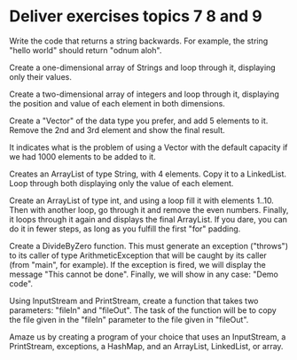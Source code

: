 # Deliver exercises topics 7 8 and 9

Write the code that returns a string backwards. For example, the string "hello world" should return "odnum aloh".

Create a one-dimensional array of Strings and loop through it, displaying only their values.

Create a two-dimensional array of integers and loop through it, displaying the position and value of each element in both dimensions.

Create a "Vector" of the data type you prefer, and add 5 elements to it. Remove the 2nd and 3rd element and show the final result.

It indicates what is the problem of using a Vector with the default capacity if we had 1000 elements to be added to it.

Creates an ArrayList of type String, with 4 elements. Copy it to a LinkedList. Loop through both displaying only the value of each element.

Create an ArrayList of type int, and using a loop fill it with elements 1..10. Then with another loop, go through it and remove the even numbers. Finally, it loops through it again and displays the final ArrayList. If you dare, you can do it in fewer steps, as long as you fulfill the first "for" padding.

Create a DivideByZero function. This must generate an exception ("throws") to its caller of type ArithmeticException that will be caught by its caller (from "main", for example). If the exception is fired, we will display the message "This cannot be done". Finally, we will show in any case: "Demo code".

Using InputStream and PrintStream, create a function that takes two parameters: "fileIn" and "fileOut". The task of the function will be to copy the file given in the "fileIn" parameter to the file given in "fileOut".

Amaze us by creating a program of your choice that uses an InputStream, a PrintStream, exceptions, a HashMap, and an ArrayList, LinkedList, or array.
 
